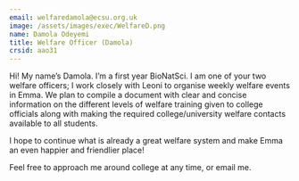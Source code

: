 ```yaml
---
email: welfaredamola@ecsu.org.uk
image: /assets/images/exec/WelfareD.png
name: Damola Odeyemi
title: Welfare Officer (Damola)
crsid: aao31
---
```

Hi! My name’s Damola. I’m a first year BioNatSci. I am one of your two welfare officers; I work closely with Leoni to organise weekly welfare events in Emma. We plan to compile a document with clear and concise information on the different levels of welfare training given to college officials along with making the required college/university welfare contacts available to all students.

I hope to continue what is already a great welfare system and make Emma an even happier and friendlier place!

Feel free to approach me around college at any time, or email me.
